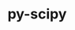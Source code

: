 ---
title: "py-scipy"
layout: cache
categories: [package, develop-2023-06-25]
meta: {"versions": ["1.10.1"], "compilers": ["gcc@=11.1.0", "gcc@=11.3.0", "gcc@=12.1.0"], "oss": ["ubuntu20.04", "ubuntu22.04"], "platforms": ["linux"], "targets": ["ppc64le", "x86_64_v3"], "stacks": ["e4s", "e4s-power", "ml-linux-x86_64-cpu", "ml-linux-x86_64-cuda", "ml-linux-x86_64-rocm", "root", "tutorial"], "num_specs": 10, "num_specs_by_stack": {"ml-linux-x86_64-cuda": 4, "root": 10, "e4s": 2, "ml-linux-x86_64-cpu": 4, "ml-linux-x86_64-rocm": 3, "e4s-power": 2, "tutorial": 1}}
spec_details: [{"hash": "ypzhut6lcbyl4j4c4deohhkkrriexc7j", "compiler": "gcc@=11.3.0", "versions": ["1.10.1"], "os": "ubuntu22.04", "platform": "linux", "target": "x86_64_v3", "variants": ["build_system=python_pip"], "stacks": ["ml-linux-x86_64-cuda", "root"], "size": "-", "tarball": "https://binaries.spack.io/releases/develop-2023-06-25/build_cache/linux-ubuntu22.04-x86_64_v3/gcc-11.3.0/py-scipy-1.10.1/linux-ubuntu22.04-x86_64_v3-gcc-11.3.0-py-scipy-1.10.1-ypzhut6lcbyl4j4c4deohhkkrriexc7j.spack"}, {"hash": "zke5yo5nzn5xahlv3dr7wqxsjypn7bu5", "compiler": "gcc@=11.1.0", "versions": ["1.10.1"], "os": "ubuntu20.04", "platform": "linux", "target": "x86_64_v3", "variants": ["build_system=python_pip"], "stacks": ["root", "e4s"], "size": "-", "tarball": "https://binaries.spack.io/releases/develop-2023-06-25/build_cache/linux-ubuntu20.04-x86_64_v3/gcc-11.1.0/py-scipy-1.10.1/linux-ubuntu20.04-x86_64_v3-gcc-11.1.0-py-scipy-1.10.1-zke5yo5nzn5xahlv3dr7wqxsjypn7bu5.spack"}, {"hash": "yalatpa2uy4rqgpuwa5vv5voa3cn3qfb", "compiler": "gcc@=11.3.0", "versions": ["1.10.1"], "os": "ubuntu22.04", "platform": "linux", "target": "x86_64_v3", "variants": ["build_system=python_pip"], "stacks": ["ml-linux-x86_64-cuda", "ml-linux-x86_64-cpu", "root", "ml-linux-x86_64-rocm"], "size": "-", "tarball": "https://binaries.spack.io/releases/develop-2023-06-25/build_cache/linux-ubuntu22.04-x86_64_v3/gcc-11.3.0/py-scipy-1.10.1/linux-ubuntu22.04-x86_64_v3-gcc-11.3.0-py-scipy-1.10.1-yalatpa2uy4rqgpuwa5vv5voa3cn3qfb.spack"}, {"hash": "va3mwrjy3ruebhwf5i3vfswekkcisvxz", "compiler": "gcc@=11.1.0", "versions": ["1.10.1"], "os": "ubuntu20.04", "platform": "linux", "target": "x86_64_v3", "variants": ["build_system=python_pip"], "stacks": ["root", "e4s"], "size": "-", "tarball": "https://binaries.spack.io/releases/develop-2023-06-25/build_cache/linux-ubuntu20.04-x86_64_v3/gcc-11.1.0/py-scipy-1.10.1/linux-ubuntu20.04-x86_64_v3-gcc-11.1.0-py-scipy-1.10.1-va3mwrjy3ruebhwf5i3vfswekkcisvxz.spack"}, {"hash": "oy7z7xyydtdw2qzkt67nsaxfz2wx3kqr", "compiler": "gcc@=11.1.0", "versions": ["1.10.1"], "os": "ubuntu20.04", "platform": "linux", "target": "ppc64le", "variants": ["build_system=python_pip"], "stacks": ["root", "e4s-power"], "size": "-", "tarball": "https://binaries.spack.io/releases/develop-2023-06-25/build_cache/linux-ubuntu20.04-ppc64le/gcc-11.1.0/py-scipy-1.10.1/linux-ubuntu20.04-ppc64le-gcc-11.1.0-py-scipy-1.10.1-oy7z7xyydtdw2qzkt67nsaxfz2wx3kqr.spack"}, {"hash": "zialfqaykqe3pfcmzd5f4yk5tmihejvb", "compiler": "gcc@=12.1.0", "versions": ["1.10.1"], "os": "ubuntu22.04", "platform": "linux", "target": "x86_64_v3", "variants": ["build_system=python_pip"], "stacks": ["tutorial", "root"], "size": "-", "tarball": "https://binaries.spack.io/releases/develop-2023-06-25/build_cache/linux-ubuntu22.04-x86_64_v3/gcc-12.1.0/py-scipy-1.10.1/linux-ubuntu22.04-x86_64_v3-gcc-12.1.0-py-scipy-1.10.1-zialfqaykqe3pfcmzd5f4yk5tmihejvb.spack"}, {"hash": "egcdnsmwefel7mevtlzw4jhxd6q5fgh6", "compiler": "gcc@=11.3.0", "versions": ["1.10.1"], "os": "ubuntu22.04", "platform": "linux", "target": "x86_64_v3", "variants": ["build_system=python_pip"], "stacks": ["ml-linux-x86_64-cuda", "ml-linux-x86_64-cpu", "root", "ml-linux-x86_64-rocm"], "size": "-", "tarball": "https://binaries.spack.io/releases/develop-2023-06-25/build_cache/linux-ubuntu22.04-x86_64_v3/gcc-11.3.0/py-scipy-1.10.1/linux-ubuntu22.04-x86_64_v3-gcc-11.3.0-py-scipy-1.10.1-egcdnsmwefel7mevtlzw4jhxd6q5fgh6.spack"}, {"hash": "pcj3ijctx75lwhrtuugozcmh3rmlbsm7", "compiler": "gcc@=11.3.0", "versions": ["1.10.1"], "os": "ubuntu22.04", "platform": "linux", "target": "x86_64_v3", "variants": ["build_system=python_pip"], "stacks": ["ml-linux-x86_64-cuda", "ml-linux-x86_64-cpu", "root", "ml-linux-x86_64-rocm"], "size": "-", "tarball": "https://binaries.spack.io/releases/develop-2023-06-25/build_cache/linux-ubuntu22.04-x86_64_v3/gcc-11.3.0/py-scipy-1.10.1/linux-ubuntu22.04-x86_64_v3-gcc-11.3.0-py-scipy-1.10.1-pcj3ijctx75lwhrtuugozcmh3rmlbsm7.spack"}, {"hash": "26mir4jnrxhssclvx2rfty467puw5gm7", "compiler": "gcc@=11.3.0", "versions": ["1.10.1"], "os": "ubuntu22.04", "platform": "linux", "target": "x86_64_v3", "variants": ["build_system=python_pip"], "stacks": ["ml-linux-x86_64-cpu", "root"], "size": "-", "tarball": "https://binaries.spack.io/releases/develop-2023-06-25/build_cache/linux-ubuntu22.04-x86_64_v3/gcc-11.3.0/py-scipy-1.10.1/linux-ubuntu22.04-x86_64_v3-gcc-11.3.0-py-scipy-1.10.1-26mir4jnrxhssclvx2rfty467puw5gm7.spack"}, {"hash": "oqybnmhf5xaml5hepx2cx5v5y2wqvk7s", "compiler": "gcc@=11.1.0", "versions": ["1.10.1"], "os": "ubuntu20.04", "platform": "linux", "target": "ppc64le", "variants": ["build_system=python_pip"], "stacks": ["root", "e4s-power"], "size": "-", "tarball": "https://binaries.spack.io/releases/develop-2023-06-25/build_cache/linux-ubuntu20.04-ppc64le/gcc-11.1.0/py-scipy-1.10.1/linux-ubuntu20.04-ppc64le-gcc-11.1.0-py-scipy-1.10.1-oqybnmhf5xaml5hepx2cx5v5y2wqvk7s.spack"}]
---